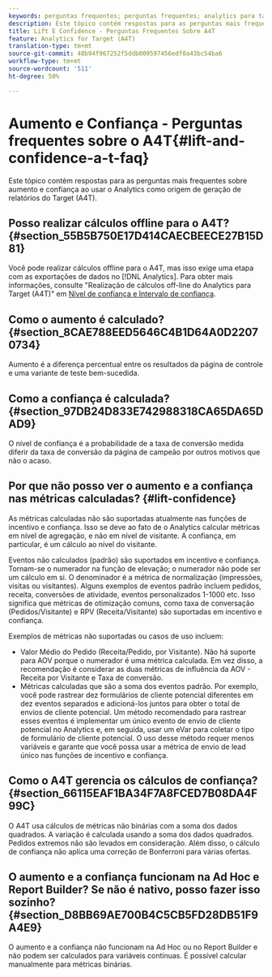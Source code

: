 ```yaml
---
keywords: perguntas frequentes; perguntas frequentes; analytics para target; a4T; aumento; ad hoc; construtor de relatórios; confiança
description: Este tópico contém respostas para as perguntas mais frequentes sobre aumento e confiança ao usar o Analytics como origem de geração de relatórios do Target (A4T).
title: Lift E Confidence - Perguntas Frequentes Sobre A4T
feature: Analytics for Target (A4T)
translation-type: tm+mt
source-git-commit: 48b94f967252f5ddb009597456edf0a43bc54ba6
workflow-type: tm+mt
source-wordcount: '511'
ht-degree: 50%

---
```



# Aumento e Confiança - Perguntas frequentes sobre o A4T{#lift-and-confidence-a-t-faq}

Este tópico contém respostas para as perguntas mais frequentes sobre aumento e confiança ao usar o Analytics como origem de geração de relatórios do Target (A4T).

## Posso realizar cálculos offline para o A4T? {#section_55B5B750E17D414CAECBEECE27B15D81}

Você pode realizar cálculos offline para o A4T, mas isso exige uma etapa com as exportações de dados no [!DNL Analytics]. Para obter mais informações, consulte &quot;Realização de cálculos off-line do Analytics para Target (A4T)&quot; em [Nível de confiança e Intervalo de confiança](/help/c-reports/conversion-rate.md#concept_0D0002A1EBDF420E9C50E2A46F36629B).

## Como o aumento é calculado? {#section_8CAE788EED5646C4B1D64A0D22070734}

Aumento é a diferença percentual entre os resultados da página de controle e uma variante de teste bem-sucedida.

## Como a confiança é calculada?   {#section_97DB24D833E742988318CA65DA65DAD9}

O nível de confiança é a probabilidade de a taxa de conversão medida diferir da taxa de conversão da página de campeão por outros motivos que não o acaso.

## Por que não posso ver o aumento e a confiança nas métricas calculadas?   {#lift-confidence}

As métricas calculadas não são suportadas atualmente nas funções de incentivo e confiança. Isso se deve ao fato de o Analytics calcular métricas em nível de agregação, e não em nível de visitante. A confiança, em particular, é um cálculo ao nível do visitante.

Eventos não calculados (padrão) são suportados em incentivo e confiança. Tornam-se o numerador na função de elevação; o numerador não pode ser um cálculo em si. O denominador é a métrica de normalização (impressões, visitas ou visitantes). Alguns exemplos de eventos padrão incluem pedidos, receita, conversões de atividade, eventos personalizados 1-1000 etc. Isso significa que métricas de otimização comuns, como taxa de conversação (Pedidos/Visitante) e RPV (Receita/Visitante) são suportadas em incentivo e confiança.

Exemplos de métricas não suportadas ou casos de uso incluem:

* Valor Médio do Pedido (Receita/Pedido, por Visitante). Não há suporte para AOV porque o numerador é uma métrica calculada. Em vez disso, a recomendação é considerar as duas métricas de influência da AOV - Receita por Visitante e Taxa de conversão.
* Métricas calculadas que são a soma dos eventos padrão. Por exemplo, você pode rastrear dez formulários de cliente potencial diferentes em dez eventos separados e adicioná-los juntos para obter o total de envios de cliente potencial. Um método recomendado para rastrear esses eventos é implementar um único evento de envio de cliente potencial no Analytics e, em seguida, usar um eVar para coletar o tipo de formulário de cliente potencial. O uso desse método requer menos variáveis e garante que você possa usar a métrica de envio de lead único nas funções de incentivo e confiança.

## Como o A4T gerencia os cálculos de confiança?   {#section_66115EAF1BA34F7A8FCED7B08DA4F99C}

O A4T usa cálculos de métricas não binárias com a soma dos dados quadrados. A variação é calculada usando a soma dos dados quadrados. Pedidos extremos não são levados em consideração. Além disso, o cálculo de confiança não aplica uma correção de Bonferroni para várias ofertas.

## O aumento e a confiança funcionam na Ad Hoc e Report Builder? Se não é nativo, posso fazer isso sozinho? {#section_D8BB69AE700B4C5CB5FD28DB51F9A4E9}

O aumento e a confiança não funcionam na Ad Hoc ou no Report Builder e não podem ser calculados para variáveis contínuas. É possível calcular manualmente para métricas binárias.
